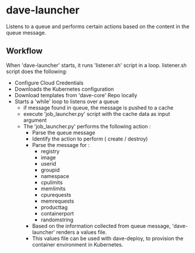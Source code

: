 # dave-launcher
Listens to a queue and performs certain actions based on the content in the queue message.

## Workflow

When 'dave-launcher' starts, it runs 'listener.sh' script in a loop. 
listener.sh script does the following: 
  - Configure Cloud Credentials
  - Downloads the Kubernetes configuration
  - Download templates from 'dave-core' Repo locally
  - Starts a 'while' loop to listens over a queue
    - if message found in queue, the message is pushed to a cache
    - execute 'job_launcher.py' script with the cache data as input argument
    - The 'job_launcher.py' performs the following action :
      - Parse the queue message
      - Identify the action to perform ( create / destroy)
      - Parse the message for :
        - registry
        - image
        - userid
        - groupid
        - namespace
        - cpulimits
        - memlimits
        - cpurequests
        - memrequests
        - producttag
        - containerport
        - randomstring
      - Based on the information collected from queue message, 'dave-launcher' renders a values file.
      - This values file can be used with dave-deploy, to provision the container environment in Kubernetes.
  
